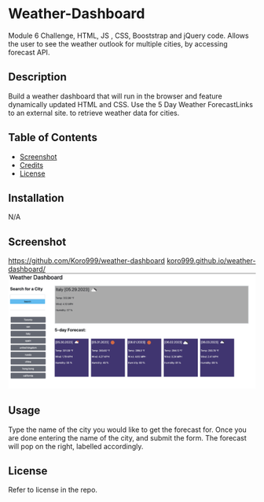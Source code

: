 # Weather-Dashboard
Module 6 Challenge, HTML, JS , CSS, Booststrap and jQuery code. Allows the user to see the weather 
outlook for multiple cities, by accessing forecast API. 

## Description

Build a weather dashboard that will run in the browser and feature dynamically updated HTML and CSS.
Use the 5 Day Weather ForecastLinks to an external site. to retrieve weather data for cities.

## Table of Contents

- [Screenshot](#screenshot)
- [Credits](#credits)
- [License](#license)

## Installation

N/A

## Screenshot 
https://github.com/Koro999/weather-dashboard
[koro999.github.io/weather-dashboard/](https://koro999.github.io/weather-dashboard/)
![Alt text](/assets/screenshots/1.png)

## Usage

Type the name of the city you would like to get the forecast for. Once you are done entering the name 
of the city, and submit the form. The forecast will pop on the right, labelled accordingly.

## License

Refer to license in the repo. 
